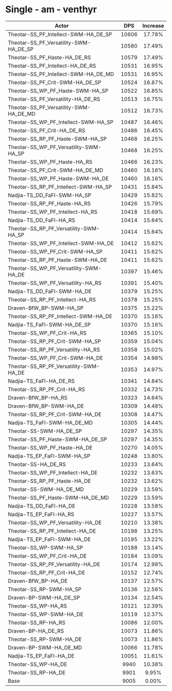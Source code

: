 # Single - am - venthyr
| Actor | DPS | Increase |
|---|:---:|:---:|
|Theotar-SS_PF_Intellect-SWM-HA_DE_SP|10606|17.78%|
|Theotar-SS_PF_Versatility-SWM-HA_DE_SP|10580|17.49%|
|Theotar-SS_PF_Haste-HA_DE_RS|10579|17.49%|
|Theotar-SS_PF_Intellect-HA_DE_RS|10531|16.95%|
|Theotar-SS_PF_Intellect-SWM-HA_DE_MD|10531|16.95%|
|Theotar-SS_PF_Crit-SWM-HA_DE_SP|10524|16.87%|
|Theotar-SS_WP_PF_Haste-SWM-HA_SP|10522|16.85%|
|Theotar-SS_PF_Versatility-HA_DE_RS|10513|16.75%|
|Theotar-SS_PF_Versatility-SWM-HA_DE_MD|10512|16.73%|
|Theotar-SS_WP_PF_Intellect-SWM-HA_SP|10487|16.46%|
|Theotar-SS_PF_Crit-HA_DE_RS|10486|16.45%|
|Theotar-SS_RP_PF_Haste-SWM-HA_SP|10468|16.25%|
|Theotar-SS_WP_PF_Versatility-SWM-HA_SP|10468|16.25%|
|Theotar-SS_WP_PF_Haste-HA_RS|10466|16.23%|
|Theotar-SS_PF_Crit-SWM-HA_DE_MD|10460|16.16%|
|Theotar-SS_WP_PF_Haste-SWM-HA_DE|10460|16.16%|
|Theotar-SS_RP_PF_Intellect-SWM-HA_SP|10431|15.84%|
|Nadjia-TS_DD_FaFl-SWM-HA_SP|10429|15.82%|
|Theotar-SS_RP_PF_Haste-HA_RS|10426|15.79%|
|Theotar-SS_WP_PF_Intellect-HA_RS|10418|15.69%|
|Nadjia-TS_DD_FaFl-HA_RS|10414|15.64%|
|Theotar-SS_RP_PF_Versatility-SWM-HA_SP|10414|15.64%|
|Theotar-SS_WP_PF_Intellect-SWM-HA_DE|10412|15.62%|
|Theotar-SS_WP_PF_Crit-SWM-HA_SP|10411|15.62%|
|Theotar-SS_RP_PF_Haste-SWM-HA_DE|10411|15.62%|
|Theotar-SS_WP_PF_Versatility-SWM-HA_DE|10397|15.46%|
|Theotar-SS_WP_PF_Versatility-HA_RS|10391|15.40%|
|Nadjia-TS_DD_FaFl-SWM-HA_DE|10379|15.25%|
|Theotar-SS_RP_PF_Intellect-HA_RS|10378|15.25%|
|Draven-BfW_BP-SWM-HA_SP|10375|15.22%|
|Theotar-SS_RP_PF_Intellect-SWM-HA_DE|10370|15.16%|
|Nadjia-TS_FaFl-SWM-HA_DE_SP|10370|15.16%|
|Theotar-SS_WP_PF_Crit-HA_RS|10365|15.10%|
|Theotar-SS_RP_PF_Crit-SWM-HA_SP|10359|15.04%|
|Theotar-SS_RP_PF_Versatility-HA_RS|10358|15.02%|
|Theotar-SS_WP_PF_Crit-SWM-HA_DE|10354|14.98%|
|Theotar-SS_RP_PF_Versatility-SWM-HA_DE|10353|14.97%|
|Nadjia-TS_FaFl-HA_DE_RS|10341|14.84%|
|Theotar-SS_RP_PF_Crit-HA_RS|10332|14.73%|
|Draven-BfW_BP-HA_RS|10323|14.64%|
|Draven-BfW_BP-SWM-HA_DE|10309|14.48%|
|Theotar-SS_RP_PF_Crit-SWM-HA_DE|10308|14.47%|
|Nadjia-TS_FaFl-SWM-HA_DE_MD|10305|14.44%|
|Theotar-SS-SWM-HA_DE_SP|10297|14.35%|
|Theotar-SS_PF_Haste-SWM-HA_DE_SP|10297|14.35%|
|Theotar-SS_WP_PF_Haste-HA_DE|10270|14.05%|
|Nadjia-TS_EP_FaFl-SWM-HA_SP|10248|13.80%|
|Theotar-SS-HA_DE_RS|10233|13.64%|
|Theotar-SS_WP_PF_Intellect-HA_DE|10232|13.63%|
|Theotar-SS_RP_PF_Haste-HA_DE|10232|13.62%|
|Theotar-SS-SWM-HA_DE_MD|10229|13.59%|
|Theotar-SS_PF_Haste-SWM-HA_DE_MD|10229|13.59%|
|Nadjia-TS_DD_FaFl-HA_DE|10228|13.58%|
|Nadjia-TS_EP_FaFl-HA_RS|10227|13.57%|
|Theotar-SS_WP_PF_Versatility-HA_DE|10210|13.38%|
|Theotar-SS_RP_PF_Intellect-HA_DE|10198|13.25%|
|Nadjia-TS_EP_FaFl-SWM-HA_DE|10195|13.22%|
|Theotar-SS_WP-SWM-HA_SP|10188|13.14%|
|Theotar-SS_WP_PF_Crit-HA_DE|10184|13.09%|
|Theotar-SS_RP_PF_Versatility-HA_DE|10174|12.98%|
|Theotar-SS_RP_PF_Crit-HA_DE|10152|12.74%|
|Draven-BfW_BP-HA_DE|10137|12.57%|
|Theotar-SS_RP-SWM-HA_SP|10136|12.56%|
|Draven-BP-SWM-HA_DE_SP|10134|12.54%|
|Theotar-SS_WP-HA_RS|10121|12.39%|
|Theotar-SS_WP-SWM-HA_DE|10119|12.37%|
|Theotar-SS_RP-HA_RS|10086|12.00%|
|Draven-BP-HA_DE_RS|10073|11.86%|
|Theotar-SS_RP-SWM-HA_DE|10073|11.86%|
|Draven-BP-SWM-HA_DE_MD|10066|11.78%|
|Nadjia-TS_EP_FaFl-HA_DE|10051|11.61%|
|Theotar-SS_WP-HA_DE|9940|10.38%|
|Theotar-SS_RP-HA_DE|9901|9.95%|
|Base|9005|0.00%|
